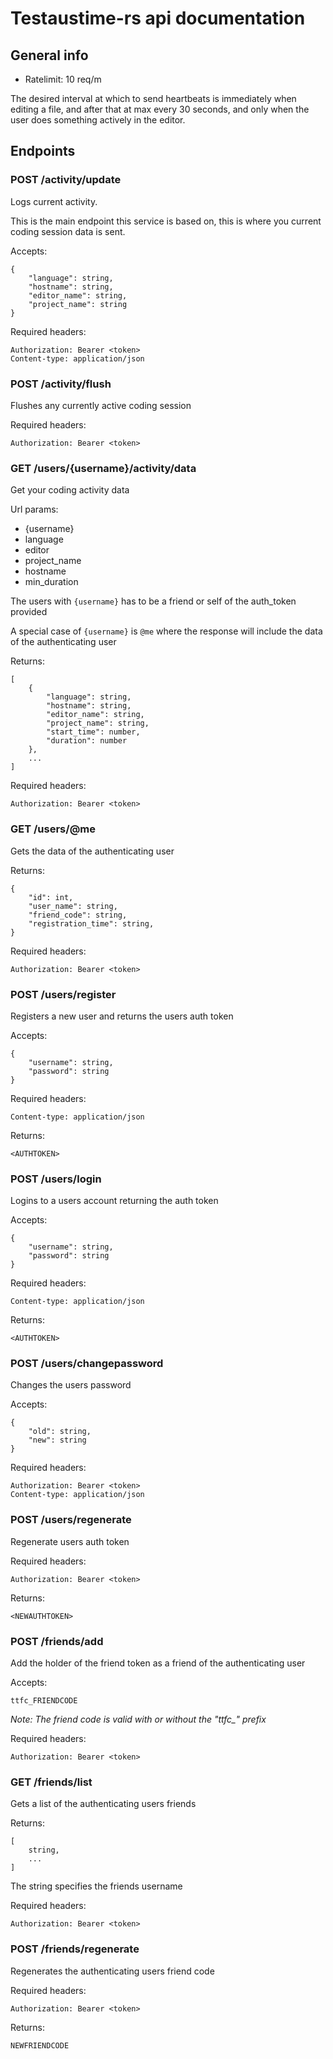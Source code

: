 # Testaustime-rs api documentation

## General info

- Ratelimit: 10 req/m

The desired interval at which to send heartbeats is immediately when editing a file, and after that at max every 30 seconds, and only when the user does something actively in the editor.

## Endpoints

### POST /activity/update

Logs current activity.

This is the main endpoint this service is based on, this is where you current coding session data is sent.

Accepts:
```
{
    "language": string,
    "hostname": string,
    "editor_name": string,
    "project_name": string
}
```

Required headers:
```
Authorization: Bearer <token>
Content-type: application/json
```

### POST /activity/flush

Flushes any currently active coding session

Required headers:
```
Authorization: Bearer <token>
```

### GET /users/{username}/activity/data

Get your coding activity data

Url params:
- {username}
- language
- editor
- project_name
- hostname
- min_duration

The users with `{username}` has to be a friend or self of the auth_token provided

A special case of `{username}` is `@me` where the response will include the data of the authenticating user

Returns:
```
[
    {
        "language": string,
        "hostname": string,
        "editor_name": string,
        "project_name": string,
        "start_time": number,
        "duration": number
    },
    ...
]
```

Required headers:
```
Authorization: Bearer <token>
```

### GET /users/@me

Gets the data of the authenticating user

Returns:
```
{
    "id": int,
    "user_name": string,
    "friend_code": string,
    "registration_time": string,
}
```

Required headers:
```
Authorization: Bearer <token>
```

### POST /users/register

Registers a new user and returns the users auth token

Accepts:
```
{
    "username": string,
    "password": string
}
```

Required headers:
```
Content-type: application/json
```

Returns:
```
<AUTHTOKEN>
```

### POST /users/login

Logins to a users account returning the auth token

Accepts:
```
{
    "username": string,
    "password": string
}
```

Required headers:
```
Content-type: application/json
```

Returns:
```
<AUTHTOKEN>
```

### POST /users/changepassword

Changes the users password

Accepts:
```
{
    "old": string,
    "new": string
}
```

Required headers:
```
Authorization: Bearer <token>
Content-type: application/json
```

### POST /users/regenerate

Regenerate users auth token

Required headers:
```
Authorization: Bearer <token>
```

Returns:
```
<NEWAUTHTOKEN>
```

### POST /friends/add

Add the holder of the friend token as a friend of the authenticating user

Accepts:
```
ttfc_FRIENDCODE
```

*Note: The friend code is valid with or without the "ttfc_" prefix*


Required headers:
```
Authorization: Bearer <token>
```

### GET /friends/list

Gets a list of the authenticating users friends

Returns:
```
[
    string,
    ...
]
```

The string specifies the friends username

Required headers:
```
Authorization: Bearer <token>
```

### POST /friends/regenerate

Regenerates the authenticating users friend code


Required headers:
```
Authorization: Bearer <token>
```

Returns:
```
NEWFRIENDCODE
```
